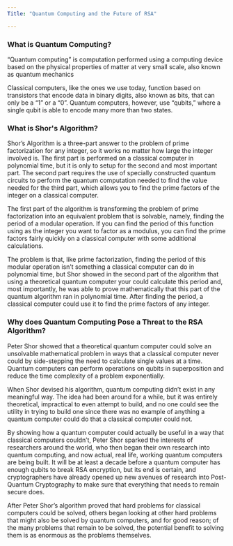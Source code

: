 ```yaml
---
Title: "Quantum Computing and the Future of RSA"

---
```


### What is Quantum Computing?

“Quantum computing” is computation performed using a computing device based on the physical properties of matter at very small scale, also known as quantum mechanics

Classical computers, like the ones we use today, function based on transistors that encode data in binary digits, also known as bits, that can only be a “1” or a “0”. Quantum computers, however, use “qubits,” where a single qubit is able to encode many more than two states.

### What is Shor's Algorithm?

Shor’s Algorithm is a three-part answer to the problem of prime factorization for any integer, so it works no matter how large the integer involved is. The first part is performed on a classical computer in polynomial time, but it is only to setup for the second and most important part. The second part requires the use of specially constructed quantum circuits to perform the quantum computation needed to find the value needed for the third part, which allows you to find the prime factors of the integer on a classical computer.

The first part of the algorithm is transforming the problem of prime factorization into an equivalent problem that is solvable, namely, finding the period of a modular operation. If you can find the period of this function using as the integer you want to factor as a modulus, you can find the prime factors fairly quickly on a classical computer with some additional calculations.

The problem is that, like prime factorization, finding the period of this modular operation isn’t something a classical computer can do in polynomial time, but Shor showed in the second part of the algorithm that using a theoretical quantum computer your could calculate this period and, most importantly, he was able to prove mathematically that this part of the quantum algorithm ran in polynomial time. After finding the period, a classical computer could use it to find the prime factors of any integer.

### Why does Quantum Computing Pose a Threat to the RSA Algorithm?

Peter Shor showed that a theoretical quantum computer could solve an unsolvable mathematical problem in ways that a classical computer never could by side-stepping the need to calculate single values at a time. Quantum computers can perform operations on qubits in superposition and reduce the time complexity of a problem exponentially.

When Shor devised his algorithm, quantum computing didn’t exist in any meaningful way. The idea had been around for a while, but it was entirely theoretical, impractical to even attempt to build, and no one could see the utility in trying to build one since there was no example of anything a quantum computer could do that a classical computer could not.

By showing how a quantum computer could actually be useful in a way that classical computers couldn’t, Peter Shor sparked the interests of researchers around the world, who then began their own research into quantum computing, and now actual, real life, working quantum computers are being built. It will be at least a decade before a quantum computer has enough qubits to break RSA encryption, but its end is certain, and cryptographers have already opened up new avenues of research into Post-Quantum Cryptography to make sure that everything that needs to remain secure does.

After Peter Shor’s algorithm proved that hard problems for classical computers could be solved, others began looking at other hard problems that might also be solved by quantum computers, and for good reason; of the many problems that remain to be solved, the potential benefit to solving them is as enormous as the problems themselves.
